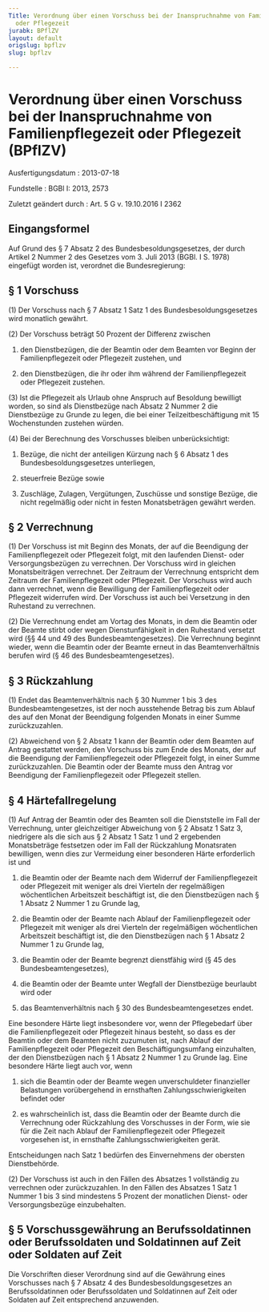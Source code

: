 ```yaml
---
Title: Verordnung über einen Vorschuss bei der Inanspruchnahme von Familienpflegezeit
  oder Pflegezeit
jurabk: BPflZV
layout: default
origslug: bpflzv
slug: bpflzv

---
```


# Verordnung über einen Vorschuss bei der Inanspruchnahme von Familienpflegezeit oder Pflegezeit (BPflZV)

Ausfertigungsdatum
:   2013-07-18

Fundstelle
:   BGBl I: 2013, 2573

Zuletzt geändert durch
:   Art. 5 G v. 19.10.2016 I 2362


## Eingangsformel

Auf Grund des § 7 Absatz 2 des Bundesbesoldungsgesetzes, der durch
Artikel 2 Nummer 2 des Gesetzes vom 3. Juli 2013 (BGBl. I S. 1978)
eingefügt worden ist, verordnet die Bundesregierung:


## § 1 Vorschuss

(1) Der Vorschuss nach § 7 Absatz 1 Satz 1 des
Bundesbesoldungsgesetzes wird monatlich gewährt.

(2) Der Vorschuss beträgt 50 Prozent der Differenz zwischen

1.  den Dienstbezügen, die der Beamtin oder dem Beamten vor Beginn der
    Familienpflegezeit oder Pflegezeit zustehen, und


2.  den Dienstbezügen, die ihr oder ihm während der Familienpflegezeit
    oder Pflegezeit zustehen.




(3) Ist die Pflegezeit als Urlaub ohne Anspruch auf Besoldung
bewilligt worden, so sind als Dienstbezüge nach Absatz 2 Nummer 2 die
Dienstbezüge zu Grunde zu legen, die bei einer Teilzeitbeschäftigung
mit 15 Wochenstunden zustehen würden.

(4) Bei der Berechnung des Vorschusses bleiben unberücksichtigt:

1.  Bezüge, die nicht der anteiligen Kürzung nach § 6 Absatz 1 des
    Bundesbesoldungsgesetzes unterliegen,


2.  steuerfreie Bezüge sowie


3.  Zuschläge, Zulagen, Vergütungen, Zuschüsse und sonstige Bezüge, die
    nicht regelmäßig oder nicht in festen Monatsbeträgen gewährt werden.





## § 2 Verrechnung

(1) Der Vorschuss ist mit Beginn des Monats, der auf die Beendigung
der Familienpflegezeit oder Pflegezeit folgt, mit den laufenden
Dienst- oder Versorgungsbezügen zu verrechnen. Der Vorschuss wird in
gleichen Monatsbeiträgen verrechnet. Der Zeitraum der Verrechnung
entspricht dem Zeitraum der Familienpflegezeit oder Pflegezeit. Der
Vorschuss wird auch dann verrechnet, wenn die Bewilligung der
Familienpflegezeit oder Pflegezeit widerrufen wird. Der Vorschuss ist
auch bei Versetzung in den Ruhestand zu verrechnen.

(2) Die Verrechnung endet am Vortag des Monats, in dem die Beamtin
oder der Beamte stirbt oder wegen Dienstunfähigkeit in den Ruhestand
versetzt wird (§§ 44 und 49 des Bundesbeamtengesetzes). Die
Verrechnung beginnt wieder, wenn die Beamtin oder der Beamte erneut in
das Beamtenverhältnis berufen wird (§ 46 des Bundesbeamtengesetzes).


## § 3 Rückzahlung

(1) Endet das Beamtenverhältnis nach § 30 Nummer 1 bis 3 des
Bundesbeamtengesetzes, ist der noch ausstehende Betrag bis zum Ablauf
des auf den Monat der Beendigung folgenden Monats in einer Summe
zurückzuzahlen.

(2) Abweichend von § 2 Absatz 1 kann der Beamtin oder dem Beamten auf
Antrag gestattet werden, den Vorschuss bis zum Ende des Monats, der
auf die Beendigung der Familienpflegezeit oder Pflegezeit folgt, in
einer Summe zurückzuzahlen. Die Beamtin oder der Beamte muss den
Antrag vor Beendigung der Familienpflegezeit oder Pflegezeit stellen.


## § 4 Härtefallregelung

(1) Auf Antrag der Beamtin oder des Beamten soll die Dienststelle im
Fall der Verrechnung, unter gleichzeitiger Abweichung von § 2 Absatz 1
Satz 3, niedrigere als die sich aus § 2 Absatz 1 Satz 1 und 2
ergebenden Monatsbeträge festsetzen oder im Fall der Rückzahlung
Monatsraten bewilligen, wenn dies zur Vermeidung einer besonderen
Härte erforderlich ist und

1.  die Beamtin oder der Beamte nach dem Widerruf der Familienpflegezeit
    oder Pflegezeit mit weniger als drei Vierteln der regelmäßigen
    wöchentlichen Arbeitszeit beschäftigt ist, die den Dienstbezügen nach
    § 1 Absatz 2 Nummer 1 zu Grunde lag,


2.  die Beamtin oder der Beamte nach Ablauf der Familienpflegezeit oder
    Pflegezeit mit weniger als drei Vierteln der regelmäßigen
    wöchentlichen Arbeitszeit beschäftigt ist, die den Dienstbezügen nach
    § 1 Absatz 2 Nummer 1 zu Grunde lag,


3.  die Beamtin oder der Beamte begrenzt dienstfähig wird (§ 45 des
    Bundesbeamtengesetzes),


4.  die Beamtin oder der Beamte unter Wegfall der Dienstbezüge beurlaubt
    wird oder


5.  das Beamtenverhältnis nach § 30 des Bundesbeamtengesetzes endet.



Eine besondere Härte liegt insbesondere vor, wenn der Pflegebedarf
über die Familienpflegezeit oder Pflegezeit hinaus besteht, so dass es
der Beamtin oder dem Beamten nicht zuzumuten ist, nach Ablauf der
Familienpflegezeit oder Pflegezeit den Beschäftigungsumfang
einzuhalten, der den Dienstbezügen nach § 1 Absatz 2 Nummer 1 zu
Grunde lag. Eine besondere Härte liegt auch vor, wenn

1.  sich die Beamtin oder der Beamte wegen unverschuldeter finanzieller
    Belastungen vorübergehend in ernsthaften Zahlungsschwierigkeiten
    befindet oder


2.  es wahrscheinlich ist, dass die Beamtin oder der Beamte durch die
    Verrechnung oder Rückzahlung des Vorschusses in der Form, wie sie für
    die Zeit nach Ablauf der Familienpflegezeit oder Pflegezeit vorgesehen
    ist, in ernsthafte Zahlungsschwierigkeiten gerät.



Entscheidungen nach Satz 1 bedürfen des Einvernehmens der obersten
Dienstbehörde.

(2) Der Vorschuss ist auch in den Fällen des Absatzes 1 vollständig zu
verrechnen oder zurückzuzahlen. In den Fällen des Absatzes 1 Satz 1
Nummer 1 bis 3 sind mindestens 5 Prozent der monatlichen Dienst- oder
Versorgungsbezüge einzubehalten.


## § 5 Vorschussgewährung an Berufssoldatinnen oder Berufssoldaten und Soldatinnen auf Zeit oder Soldaten auf Zeit

Die Vorschriften dieser Verordnung sind auf die Gewährung eines
Vorschusses nach § 7 Absatz 4 des Bundesbesoldungsgesetzes an
Berufssoldatinnen oder Berufssoldaten und Soldatinnen auf Zeit oder
Soldaten auf Zeit entsprechend anzuwenden.

